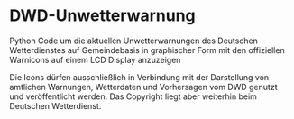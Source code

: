 # DWD-Unwetterwarnung
Python Code um die aktuellen Unwetterwarnungen des Deutschen Wetterdienstes auf Gemeindebasis in graphischer Form mit den offiziellen Warnicons auf einem LCD Display anzuzeigen




Die Icons dürfen ausschließlich in Verbindung mit der Darstellung von amtlichen Warnungen, Wetterdaten und Vorhersagen vom DWD genutzt und veröffentlicht werden. Das Copyright liegt aber weiterhin beim Deutschen Wetterdienst.
